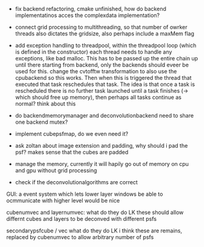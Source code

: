 - fix backend refactoring, cmake unfinished, how do backend implementatinos acces the complexdata implementation?

- connect grid processing to multithreading, so that number of owrker threads also dictates the gridsize, also perhaps include a maxMem flag

- add exception handling to threadpool, within the threadpool loop (which is defined in the constructor) each thread needs to handle any exceptions, like bad malloc. This has to be passed up the entire chain up until there starting from backend, only the backends should eveer be used for this. change the cvtofftw transformation to also use the cpubackend so this works. Then when this is triggered the thread that executed that task reschedules that task. The idea is that once a task is rescheduled there is no further task launched until a task finishes (-> which should free up memory), then perhaps all tasks continue as normal? think about this


- do backendmemorymanager and deconvolutionbackend need to share one backend mutex?
- implement cubepsfmap, do we even need it?

- ask zoltan about image extension and padding, why should i pad the psf? makes sense that the cubes are padded
- manage the memory, currently it will hapily go out of memory on cpu and gpu without grid processing
- check if the deconvolutionalgorithms are correct








GUI:
a event system which lets lower layer windows be able to ocmmunicate with higher level would be nice






cubenumvec and layernumvec: what do they do
 LK these should allow differnt cubes and layers to be deconved with different psfs

secondarypsfcube / vec what do they do
 LK i think these are remains, replaced by cubenumvec to allow arbitrary number of psfs





